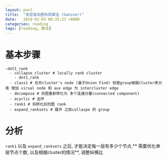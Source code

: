 ```yaml
---
layout: post
title:  "多层有向图布局算法 (Gansner)"
date:   2019-02-03 00:35:23 +0800
categories: reading
tags: [reading, 算法]
---
```


# 基本步骤
```shell
-dot1_rank
  - collapse_cluster # locally rank cluster
    - dot1_rank
  - class1 # 合并cluster's node (基于Union Find) 但是group根据cluster来分类 增加 virual node 和 aux edge 为 intercluster edge
  - decompose # 将图重新转化为 多个连通分量(connected component)
  - acyclic # 去环
  - rank1 # 将转化后的图 rank
  - expand_ranksets # 展开 之前collaspe 的 group
```
# 分析
`rank1` 以及 `expand_ranksets` 之后, 才能决定每一层有多少个节点,** 需要优化单层节点个数, 以及根据cluster的情况**, 调整纵横比
